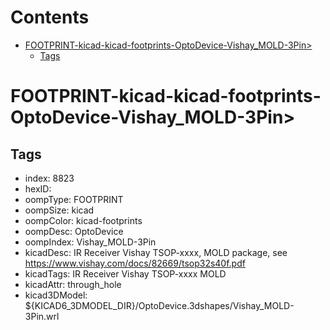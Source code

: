 



Contents
========

* [FOOTPRINT-kicad-kicad-footprints-OptoDevice-Vishay_MOLD-3Pin>](#footprint-kicad-kicad-footprints-optodevice-vishay_mold-3pin)
	* [Tags](#tags)

# FOOTPRINT-kicad-kicad-footprints-OptoDevice-Vishay_MOLD-3Pin>

## Tags

- index: 8823
- hexID: 
- oompType: FOOTPRINT
- oompSize: kicad
- oompColor: kicad-footprints
- oompDesc: OptoDevice
- oompIndex: Vishay_MOLD-3Pin
- kicadDesc: IR Receiver Vishay TSOP-xxxx, MOLD package, see https://www.vishay.com/docs/82669/tsop32s40f.pdf
- kicadTags: IR Receiver Vishay TSOP-xxxx MOLD
- kicadAttr: through_hole
- kicad3DModel: ${KICAD6_3DMODEL_DIR}/OptoDevice.3dshapes/Vishay_MOLD-3Pin.wrl
